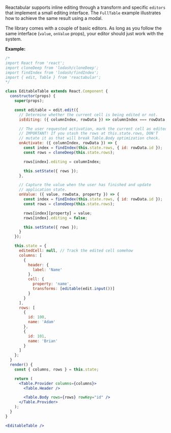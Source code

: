 Reactabular supports inline editing through a transform and specific `editors` that implement a small editing interface. The `FullTable` example illustrates how to achieve the same result using a modal.

The library comes with a couple of basic editors. As long as you follow the same interface (`value`, `onValue` props), your editor should just work with the system.

**Example:**

```jsx
/*
import React from 'react';
import cloneDeep from 'lodash/cloneDeep';
import findIndex from 'lodash/findIndex';
import { edit, Table } from 'reactabular';
*/

class EditableTable extends React.Component {
  constructor(props) {
    super(props);

    const editable = edit.edit({
      // Determine whether the current cell is being edited or not.
      isEditing: ({ columnIndex, rowData }) => columnIndex === rowData.editing,

      // The user requested activation, mark the current cell as edited.
      // IMPORTANT! If you stash the rows at this.state.rows, DON'T
      // mutate it as that will break Table.Body optimization check.
      onActivate: ({ columnIndex, rowData }) => {
        const index = findIndex(this.state.rows, { id: rowData.id });
        const rows = cloneDeep(this.state.rows);

        rows[index].editing = columnIndex;

        this.setState({ rows });
      },

      // Capture the value when the user has finished and update
      // application state.
      onValue: ({ value, rowData, property }) => {
        const index = findIndex(this.state.rows, { id: rowData.id });
        const rows = cloneDeep(this.state.rows);

        rows[index][property] = value;
        rows[index].editing = false;

        this.setState({ rows });
      }
    });

    this.state = {
      editedCell: null, // Track the edited cell somehow
      columns: [
        {
          header: {
            label: 'Name'
          },
          cell: {
            property: 'name',
            transforms: [editable(edit.input())]
          }
        }
      ],
      rows: [
        {
          id: 100,
          name: 'Adam'
        },
        {
          id: 101,
          name: 'Brian'
        }
      ]
    };
  }
  render() {
    const { columns, rows } = this.state;

    return (
      <Table.Provider columns={columns}>
        <Table.Header />

        <Table.Body rows={rows} rowKey="id" />
      </Table.Provider>
    );
  }
}

<EditableTable />
```
